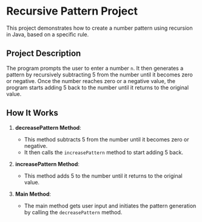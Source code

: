 # Recursive Pattern Project

This project demonstrates how to create a number pattern using recursion in Java, based on a specific rule.

## Project Description

The program prompts the user to enter a number `n`. It then generates a pattern by recursively subtracting 5 from the number until it becomes zero or negative. Once the number reaches zero or a negative value, the program starts adding 5 back to the number until it returns to the original value.

## How It Works

1. **decreasePattern Method**: 
   - This method subtracts 5 from the number until it becomes zero or negative.
   - It then calls the `increasePattern` method to start adding 5 back.

2. **increasePattern Method**: 
   - This method adds 5 to the number until it returns to the original value.

3. **Main Method**:
   - The main method gets user input and initiates the pattern generation by calling the `decreasePattern` method.
